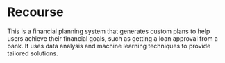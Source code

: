 # Recourse
This is a financial planning system that generates custom plans to help users achieve their financial goals, such as getting a loan approval from a bank. It uses data analysis and machine learning techniques to provide tailored solutions.
